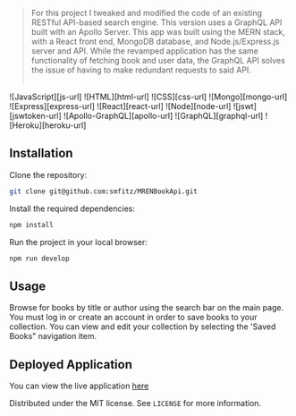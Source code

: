 > For this project I tweaked and modified the code of an existing RESTful API-based search engine. This version uses a GraphQL API built with an Apollo Server. This app was built using the MERN stack, with a React front end, MongoDB database, and Node.js/Express.js server and API. While the revamped application has the same functionality of fetching book and user data, the GraphQL API solves the issue of having to make redundant requests to said API. <br><br>

![JavaScript][js-url]
![HTML][html-url]
![CSS][css-url]
![Mongo][mongo-url]
![Express][express-url]
![React][react-url]
![Node][node-url]
![jswt][jswtoken-url]
![Apollo-GraphQL][apollo-url]
![GraphQL][graphql-url]
![Heroku][heroku-url]


## Installation

Clone the repository:

```sh
git clone git@github.com:smfitz/MRENBookApi.git
```

Install the required dependencies:

```sh
npm install
```

Run the project in your local browser:

```sh
npm run develop
```

## Usage

Browse for books by title or author using the search bar on the main page. You must log in or create an account in order to save books to your collection. You can view and edit your collection by selecting the 'Saved Books" navigation item.

## Deployed Application
You can view the live application
[here](https://.herokuapp.com/)


Distributed under the MIT license. See ``LICENSE`` for more information.


